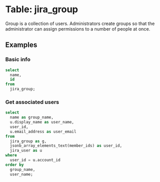 # Table: jira_group

Group is a collection of users. Administrators create groups so that the administrator can assign permissions to a number of people at once.

## Examples

### Basic info

```sql
select
  name,
  id
from
  jira_group;
```

### Get associated users

```sql
select
  name as group_name,
  u.display_name as user_name,
  user_id,
  u.email_address as user_email
from
  jira_group as g,
  jsonb_array_elements_text(member_ids) as user_id,
  jira_user as u
where
  user_id = u.account_id
order by
  group_name,
  user_name;
```
